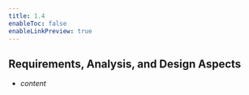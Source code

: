 ```yaml
---
title: 1.4
enableToc: false
enableLinkPreview: true
---
```

## Requirements, Analysis, and Design Aspects

- *content*